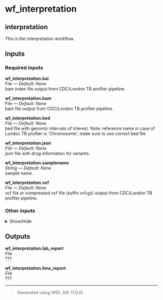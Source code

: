 # wf_interpretation
## interpretation 
 This is the interpretation workflow.



## Inputs

### Required inputs
<p name="wf_interpretation.bai">
        <b>wf_interpretation.bai</b><br />
        <i>File &mdash; Default: None</i><br />
        bam index file output from CDC/London TB profiler pipeline.
</p>
<p name="wf_interpretation.bam">
        <b>wf_interpretation.bam</b><br />
        <i>File &mdash; Default: None</i><br />
        bam file output from CDC/London TB profiler pipeline.
</p>
<p name="wf_interpretation.bed">
        <b>wf_interpretation.bed</b><br />
        <i>File &mdash; Default: None</i><br />
        bed file with genomic intervals of interest. Note: reference name in case of London TB profiler is 'Chromosome', make sure to use correct bed file
</p>
<p name="wf_interpretation.json">
        <b>wf_interpretation.json</b><br />
        <i>File &mdash; Default: None</i><br />
        json file with drug information for variants.
</p>
<p name="wf_interpretation.samplename">
        <b>wf_interpretation.samplename</b><br />
        <i>String &mdash; Default: None</i><br />
        sample name.
</p>
<p name="wf_interpretation.vcf">
        <b>wf_interpretation.vcf</b><br />
        <i>File &mdash; Default: None</i><br />
        vcf file or compressed vcf file (suffix vcf.gz) output from CDC/London TB profiler pipeline.
</p>

### Other inputs
<details>
<summary> Show/Hide </summary>
<p name="wf_interpretation.input_annotation">
        <b>wf_interpretation.input_annotation</b><br />
        <i>File? &mdash; Default: None</i><br />
        ???
</p>
<p name="wf_interpretation.interpretation_docker">
        <b>wf_interpretation.interpretation_docker</b><br />
        <i>String &mdash; Default: "dbest/variant_interpretation:v1.0.5"</i><br />
        ???
</p>
<p name="wf_interpretation.interpretation_memory">
        <b>wf_interpretation.interpretation_memory</b><br />
        <i>String &mdash; Default: "8GB"</i><br />
        ???
</p>
<p name="wf_interpretation.interpretation_report">
        <b>wf_interpretation.interpretation_report</b><br />
        <i>String &mdash; Default: "variant_interpretation.tsv"</i><br />
        Output tsv file of variant interpretation.
</p>
<p name="wf_interpretation.lims_docker">
        <b>wf_interpretation.lims_docker</b><br />
        <i>String &mdash; Default: "dbest/lims_report:v1.0.0"</i><br />
        ???
</p>
<p name="wf_interpretation.lims_operator">
        <b>wf_interpretation.lims_operator</b><br />
        <i>String &mdash; Default: "DB"</i><br />
        ???
</p>
<p name="wf_interpretation.lims_report_name">
        <b>wf_interpretation.lims_report_name</b><br />
        <i>String &mdash; Default: "lims_report.tsv"</i><br />
        ???
</p>
<p name="wf_interpretation.lineage_docker">
        <b>wf_interpretation.lineage_docker</b><br />
        <i>String &mdash; Default: "dbest/lineage:v1.0.0"</i><br />
        ???
</p>
<p name="wf_interpretation.lineage_markers">
        <b>wf_interpretation.lineage_markers</b><br />
        <i>File? &mdash; Default: None</i><br />
        ???
</p>
<p name="wf_interpretation.lineage_report_name">
        <b>wf_interpretation.lineage_report_name</b><br />
        <i>String &mdash; Default: "lineages.tsv"</i><br />
        ???
</p>
<p name="wf_interpretation.verbose">
        <b>wf_interpretation.verbose</b><br />
        <i>Boolean &mdash; Default: false</i><br />
        ???
</p>
</details>

## Outputs
<p name="wf_interpretation.lab_report">
        <b>wf_interpretation.lab_report</b><br />
        <i>File</i><br />
        ???
</p>
<p name="wf_interpretation.lims_report">
        <b>wf_interpretation.lims_report</b><br />
        <i>File</i><br />
        ???
</p>

<hr />

> Generated using WDL AID (1.0.0)
